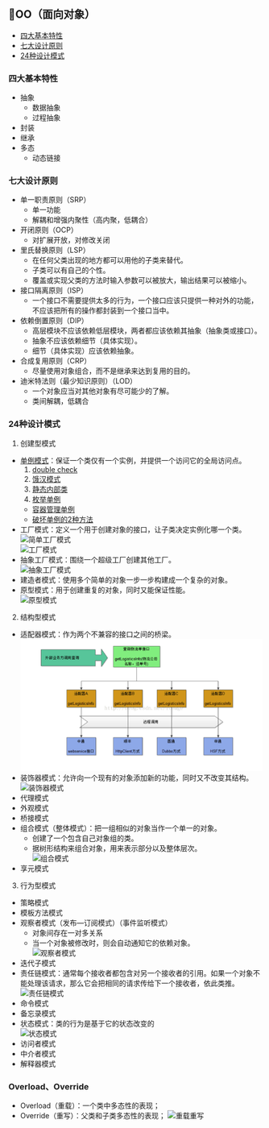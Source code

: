 ## 💏OO（面向对象）


  * [四大基本特性](#%E5%9B%9B%E5%A4%A7%E5%9F%BA%E6%9C%AC%E7%89%B9%E6%80%A7)
  * [七大设计原则](#%E4%B8%83%E5%A4%A7%E8%AE%BE%E8%AE%A1%E5%8E%9F%E5%88%99)
  * [24种设计模式](#24%E7%A7%8D%E8%AE%BE%E8%AE%A1%E6%A8%A1%E5%BC%8F)


### 四大基本特性
+ 抽象
  - 数据抽象 
  - 过程抽象 
+ 封装
+ 继承
+ 多态
  - 动态链接 

### 七大设计原则
+ 单一职责原则（SRP）
  + 单一功能
  + 解耦和增强内聚性（高内聚，低耦合）
+ 开闭原则（OCP）
  + 对扩展开放，对修改关闭
+ 里氏替换原则（LSP）
  + 在任何父类出现的地方都可以用他的子类来替代。
  + 子类可以有自己的个性。
  + 覆盖或实现父类的方法时输入参数可以被放大，输出结果可以被缩小。
+ 接口隔离原则（ISP）
  + 一个接口不需要提供太多的行为，一个接口应该只提供一种对外的功能，不应该把所有的操作都封装到一个接口当中。
+ 依赖倒置原则（DIP）
  + 高层模块不应该依赖低层模块，两者都应该依赖其抽象（抽象类或接口）。
  + 抽象不应该依赖细节（具体实现）。
  + 细节（具体实现）应该依赖抽象。
+ 合成复用原则（CRP）
  + 尽量使用对象组合，而不是继承来达到复用的目的。
+ 迪米特法则（最少知识原则）（LOD）
  + 一个对象应当对其他对象有尽可能少的了解。
  + 类间解耦，低耦合

### 24种设计模式
1) 创建型模式
  + [单例模式](/Interview-.NET/Subject/设计模式/Singleton.cs)：保证一个类仅有一个实例，并提供一个访问它的全局访问点。
    1) [double check](/Interview-Java/src/test/java/Pattern/Singleton/SingletonDC.java)
    2) [饿汉模式](/Interview-Java/src/test/java/Pattern/Singleton/SingletonHungry.java)
    3) [静态内部类](/Interview-Java/src/test/java/Pattern/Singleton/SingletonIODH.java)
    4) [枚举单例](/Interview-Java/src/test/java/Pattern/Singleton/SingletonEnum.java)
    + [容器管理单例](/Interview-Java/src/test/java/Pattern/Singleton/SingletonManager.java)
    + [破坏单例的2种方法](/Interview-Java/src/test/java/Pattern/DestroySingle.java#L19)
  + 工厂模式：定义一个用于创建对象的接口，让子类决定实例化哪一个类。   
  ![简单工厂模式](http://www.runoob.com/wp-content/uploads/2018/07/1530601914-2143-DP-SimpleFactory.png)   
  ![工厂模式](http://www.runoob.com/wp-content/uploads/2018/07/1530601917-1999-DP-Factory.png)
  + 抽象工厂模式：围绕一个超级工厂创建其他工厂。   
  ![抽象工厂模式](http://www.runoob.com/wp-content/uploads/2018/07/1530601916-7298-DP-AbstractFactory.png)
  + 建造者模式：使用多个简单的对象一步一步构建成一个复杂的对象。
  + 原型模式：用于创建重复的对象，同时又能保证性能。    
  ![原型模式](http://www.runoob.com/wp-content/uploads/2014/08/prototype_pattern_uml_diagram.jpg) 
2) 结构型模式
  + 适配器模式：作为两个不兼容的接口之间的桥梁。       
  ![适配器模式](https://raw.githubusercontent.com/aalansehaiyang/technology-talk/master/basic-knowledge/img/5.png)
  + 装饰器模式：允许向一个现有的对象添加新的功能，同时又不改变其结构。    
  ![装饰器模式](http://www.runoob.com/wp-content/uploads/2014/08/decorator_pattern_uml_diagram.jpg)
  + 代理模式
  + 外观模式
  + 桥接模式
  + 组合模式（整体模式）：把一组相似的对象当作一个单一的对象。
    + 创建了一个包含自己对象组的类。
    + 据树形结构来组合对象，用来表示部分以及整体层次。    
  ![组合模式](http://www.runoob.com/wp-content/uploads/2014/08/composite_pattern_uml_diagram.jpg)
  + 享元模式
3) 行为型模式 
  + 策略模式
  + 模板方法模式
  + 观察者模式（发布—订阅模式）（事件监听模式）
    + 对象间存在一对多关系
    + 当一个对象被修改时，则会自动通知它的依赖对象。    
  ![观察者模式](http://www.runoob.com/wp-content/uploads/2014/08/observer_pattern_uml_diagram.jpg)
  + 迭代子模式
  + 责任链模式：通常每个接收者都包含对另一个接收者的引用。如果一个对象不能处理该请求，那么它会把相同的请求传给下一个接收者，依此类推。    
  ![责任链模式](http://www.runoob.com/wp-content/uploads/2014/08/chain_pattern_uml_diagram.jpg)
  + 命令模式
  + 备忘录模式
  + 状态模式：类的行为是基于它的状态改变的     
  ![状态模式](http://www.runoob.com/wp-content/uploads/2014/08/state_pattern_uml_diagram_1.png)
  + 访问者模式
  + 中介者模式
  + 解释器模式

### Overload、Override
+ Overload（重载）：一个类中多态性的表现；
+ Override（重写）：父类和子类多态性的表现；
![重载重写](http://www.runoob.com/wp-content/uploads/2013/12/overloading-vs-overriding.png)
